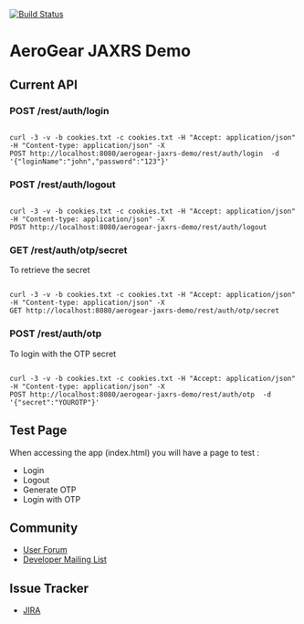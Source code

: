[![Build Status](https://travis-ci.org/aerogear/aerogear-controller-demo.png?branch=jaxrs)](https://travis-ci.org/aerogear/aerogear-controller-demo)

# AeroGear JAXRS Demo

## Current API

### POST /rest/auth/login

```

curl -3 -v -b cookies.txt -c cookies.txt -H "Accept: application/json" -H "Content-type: application/json" -X
POST http://localhost:8080/aerogear-jaxrs-demo/rest/auth/login  -d '{"loginName":"john","password":"123"}'

```

### POST /rest/auth/logout

```

curl -3 -v -b cookies.txt -c cookies.txt -H "Accept: application/json" -H "Content-type: application/json" -X
POST http://localhost:8080/aerogear-jaxrs-demo/rest/auth/logout

```

### GET /rest/auth/otp/secret

To retrieve the secret

```

curl -3 -v -b cookies.txt -c cookies.txt -H "Accept: application/json" -H "Content-type: application/json" -X
GET http://localhost:8080/aerogear-jaxrs-demo/rest/auth/otp/secret

```

### POST /rest/auth/otp

To login with the OTP secret


```

curl -3 -v -b cookies.txt -c cookies.txt -H "Accept: application/json" -H "Content-type: application/json" -X
POST http://localhost:8080/aerogear-jaxrs-demo/rest/auth/otp  -d '{"secret":"YOUROTP"}'

```

## Test Page

When accessing the app (index.html) you will have a page to test :

* Login
* Logout
* Generate OTP
* Login with OTP




## Community
* [User Forum](https://community.jboss.org/en/aerogear?view=discussions)
* [Developer Mailing List](http://aerogear-dev.1069024.n5.nabble.com)

## Issue Tracker
* [JIRA](https://issues.jboss.org/browse/AEROGEAR)
